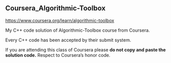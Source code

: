 ## Coursera_Algorithmic-Toolbox ##
https://www.coursera.org/learn/algorithmic-toolbox

My C++ code solution of Algorithmic-Toolbox course from Coursera.

Every C++ code has been accepted by their submit system. 

If you are attending this class of Coursera please **do not copy and paste the solution code.** Respect to Coursera’s honor code.
